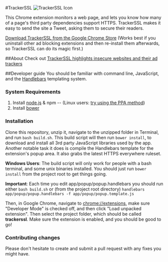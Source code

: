 #TrackerSSL
![TrackerSSL Icon](https://openeffect.ca/wp-content/uploads/2015/01/TRACKERSSL-1-180x230.png)

This Chrome extension monitors a web page, and lets you know how many of a page's third party dependencies support HTTPS. TrackerSSL makes it easy to send the site a Tweet, asking them to secure their readers.

[Download TrackerSSL from the Google Chrome Store](https://chrome.google.com/webstore/detail/tracker-ssl/hgoabgkpjcbliklekfgepfdlmcnkjnao) (Works best if you uninstall other ad blocking extensions and then re-install them afterwards, so TrackerSSL can do its magic first.)

##About
Check out [TrackerSSL highlights insecure websites and their ad trackers](https://citizenlab.org/2015/01/trackerssl/)

##Developer guide
You should be familiar with command line, JavaScript, and the [Handlebars](http://handlebarsjs.com/) templating system.

### System Requirements
1. Install [node.js](http://nodejs.org/) & npm -- (Linux users: [try using the PPA method](https://www.digitalocean.com/community/tutorials/how-to-install-node-js-on-an-ubuntu-14-04-server))
2. Install [bower](http://bower.io)

### Installation
Clone this repository, unzip it, navigate to the unzipped folder in Terminal, and run `bash build.sh`. This build script will then run `bower install`, to download and install all 3rd party JavaScript libraries used by the app. Another notable task it does is compile the Handlebars template for the extension's popup area. It also grabs the latest HTTPS everywhere ruleset.

**Windows Users**: The build script will only work for people with a bash terminal, and some unix binaries installed. You should just run `bower install` from the project root to get things going.

**Important**: Each time you edit app/popup/popup.handlebars you should run either `bash build.sh` or (from the project root directory) `handlebars app/popup/popup.handlebars -f app/popup/popup.template.js`

Then, in Google Chrome, navigate to [chrome://extensions](chrome://extensions), make sure "Developer Mode" is checked off, and then click "Load unpacked extension". Then select the project folder, which should be called **trackerssl**. Make sure the extension is enabled, and you should be good to go!

### Contributing changes
Please don't hesitate to create and submit a pull request with any fixes you might have.